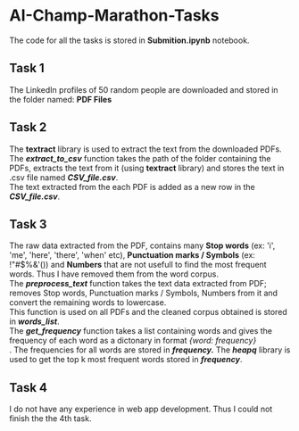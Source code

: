 # AI-Champ-Marathon-Tasks <br>
The code for all the tasks is stored in **Submition.ipynb** notebook. <br>

## Task 1 <br>
The LinkedIn profiles of 50 random people are downloaded and stored in the folder named: **PDF Files**
## Task 2 <br>
The **textract** library is used to extract the text from the downloaded PDFs. <br>
The ***extract_to_csv*** function takes the path of the folder containing the PDFs, extracts the text from it (using **textract** library) and stores the text in .csv file named ***CSV_file.csv***. <br>
The text extracted from the each PDF is added as a new row in the ***CSV_file.csv***.
## Task 3 <br>
The raw data extracted from the PDF, contains many **Stop words** (ex: 'i', 'me', 'here', 'there', 'when' etc), **Punctuation marks / Symbols** (ex: !"#$%&'()) and **Numbers** that are not usefull to find the most frequent words. Thus I have removed them from the word corpus. <br>
The ***preprocess_text*** function takes the text data extracted from PDF; removes Stop words, Punctuation marks / Symbols, Numbers from it and convert the remaining words to lowercase. <br>
This function is used on all PDFs and the cleaned corpus obtained is stored in ***words_list***. <br>
The ***get_frequency*** function takes a list containing words and gives the frequency of each word as a dictonary in format *{word: frequency}* <br>. The frequencies for all words are stored in ***frequency.***
The ***heapq*** library is used to get the top k most frequent words stored in  ***frequency***. <br>
## Task 4 <br>
I do not have any experience in web app development. Thus I could not finish the the 4th task.
